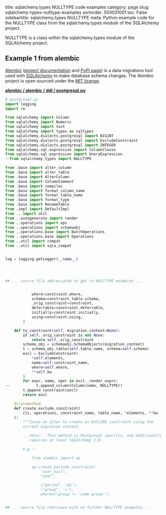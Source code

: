 title: sqlalchemy.types NULLTYPE code examples
category: page
slug: sqlalchemy-types-nulltype-examples
sortorder: 500031001
toc: False
sidebartitle: sqlalchemy.types NULLTYPE
meta: Python example code for the NULLTYPE class from the sqlalchemy.types module of the SQLAlchemy project.


NULLTYPE is a class within the sqlalchemy.types module of the SQLAlchemy project.


## Example 1 from alembic
[Alembic](https://github.com/sqlalchemy/alembic)
([project documentation](https://alembic.sqlalchemy.org/) and
[PyPI page](https://pypi.org/project/alembic/))
is a data migrations tool used with [SQLAlchemy](/sqlalchemy.html) to make
database schema changes. The Alembic project is open sourced under the
[MIT license](https://github.com/sqlalchemy/alembic/blob/master/LICENSE).

[**alembic / alembic / ddl / postgresql.py**](https://github.com/sqlalchemy/alembic/blob/master/alembic/ddl/postgresql.py)

```python
# postgresql.py
import logging
import re

from sqlalchemy import Column
from sqlalchemy import Numeric
from sqlalchemy import text
from sqlalchemy import types as sqltypes
from sqlalchemy.dialects.postgresql import BIGINT
from sqlalchemy.dialects.postgresql import ExcludeConstraint
from sqlalchemy.dialects.postgresql import INTEGER
from sqlalchemy.sql.expression import ColumnClause
from sqlalchemy.sql.expression import UnaryExpression
~~from sqlalchemy.types import NULLTYPE

from .base import alter_column
from .base import alter_table
from .base import AlterColumn
from .base import ColumnComment
from .base import compiles
from .base import format_column_name
from .base import format_table_name
from .base import format_type
from .base import RenameTable
from .impl import DefaultImpl
from .. import util
from ..autogenerate import render
from ..operations import ops
from ..operations import schemaobj
from ..operations.base import BatchOperations
from ..operations.base import Operations
from ..util import compat
from ..util import sqla_compat


log = logging.getLogger(__name__)




## ... source file abbreviated to get to NULLTYPE examples ...


            where=constraint.where,
            schema=constraint_table.schema,
            _orig_constraint=constraint,
            deferrable=constraint.deferrable,
            initially=constraint.initially,
            using=constraint.using,
        )

    def to_constraint(self, migration_context=None):
        if self._orig_constraint is not None:
            return self._orig_constraint
        schema_obj = schemaobj.SchemaObjects(migration_context)
        t = schema_obj.table(self.table_name, schema=self.schema)
        excl = ExcludeConstraint(
            *self.elements,
            name=self.constraint_name,
            where=self.where,
            **self.kw
        )
        for expr, name, oper in excl._render_exprs:
~~            t.append_column(Column(name, NULLTYPE))
        t.append_constraint(excl)
        return excl

    @classmethod
    def create_exclude_constraint(
        cls, operations, constraint_name, table_name, *elements, **kw
    ):
        """Issue an alter to create an EXCLUDE constraint using the
        current migration context.

        .. note::  This method is Postgresql specific, and additionally
           requires at least SQLAlchemy 1.0.

        e.g.::

            from alembic import op

            op.create_exclude_constraint(
                "user_excl",
                "user",

                ("period", '&&'),
                ("group", '='),
                where=("group != 'some group'")


## ... source file continues with no further NULLTYPE examples...


```

